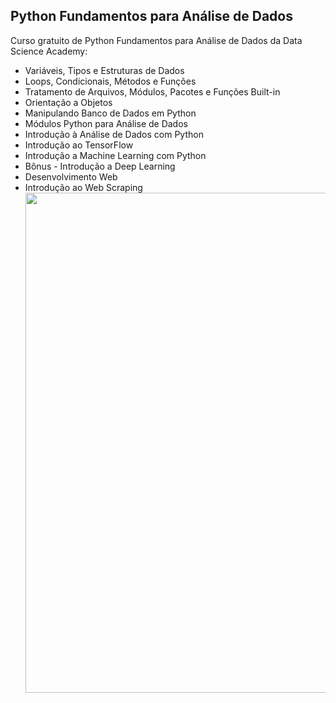 ## Python Fundamentos para Análise de Dados

Curso gratuito de Python Fundamentos para Análise de Dados da Data Science Academy:

<ul>
  <li>Variáveis, Tipos e Estruturas de Dados</li>
  <li>Loops, Condicionais, Métodos e Funções</li>
  <li>Tratamento de Arquivos, Módulos, Pacotes e Funções Built-in</li>
  <li>Orientação a Objetos</li>
  <li>Manipulando Banco de Dados em Python</li>
  <li>Módulos Python para Análise de Dados</li>
  <li>Introdução à Análise de Dados com Python</li>
  <li>Introdução ao TensorFlow</li>
  <li>Introdução a Machine Learning com Python</li>
  <li>Bônus - Introdução a Deep Learning</li>
  <li>Desenvolvimento Web</li>
  <li>Introdução ao Web Scraping</li>
  

<center><img src="https://user-images.githubusercontent.com/61481422/103898430-adda0480-50d3-11eb-8ef3-7eba65629b72.jpg" alt="" width="800"></center>

